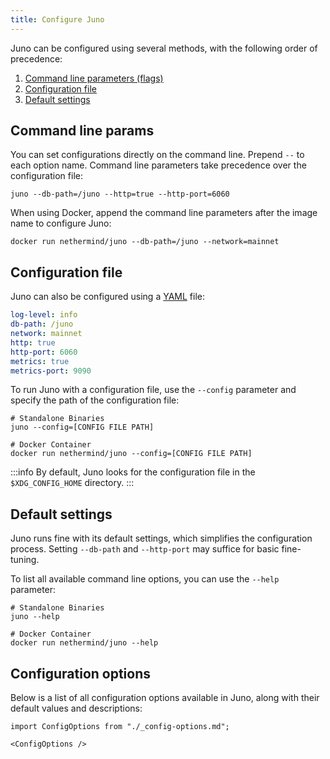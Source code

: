 ```yaml
---
title: Configure Juno
---
```


Juno can be configured using several methods, with the following order of precedence:

1. [Command line parameters (flags)](#command-line-params)
2. [Configuration file](#configuration-file)
3. [Default settings](#default-settings)

## Command line params

You can set configurations directly on the command line. Prepend `--` to each option name. Command line parameters take precedence over the configuration file:

```shell
juno --db-path=/juno --http=true --http-port=6060
```

When using Docker, append the command line parameters after the image name to configure Juno:

```shell
docker run nethermind/juno --db-path=/juno --network=mainnet
```

## Configuration file

Juno can also be configured using a [YAML](https://en.wikipedia.org/wiki/YAML) file:

```yaml title="Sample YAML File" showLineNumbers
log-level: info
db-path: /juno
network: mainnet
http: true
http-port: 6060
metrics: true
metrics-port: 9090
```

To run Juno with a configuration file, use the `--config` parameter and specify the path of the configuration file:

```shell
# Standalone Binaries
juno --config=[CONFIG FILE PATH]

# Docker Container
docker run nethermind/juno --config=[CONFIG FILE PATH]
```

:::info
By default, Juno looks for the configuration file in the `$XDG_CONFIG_HOME` directory.
:::

## Default settings

Juno runs fine with its default settings, which simplifies the configuration process. Setting `--db-path` and `--http-port` may suffice for basic fine-tuning.

To list all available command line options, you can use the `--help` parameter:

```shell
# Standalone Binaries
juno --help

# Docker Container
docker run nethermind/juno --help
```

## Configuration options

Below is a list of all configuration options available in Juno, along with their default values and descriptions:

```mdx-code-block
import ConfigOptions from "./_config-options.md";

<ConfigOptions />
```
